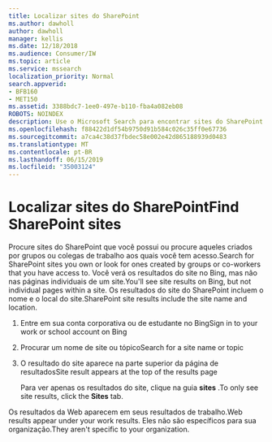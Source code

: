 ```yaml
---
title: Localizar sites do SharePoint
ms.author: dawholl
author: dawholl
manager: kellis
ms.date: 12/18/2018
ms.audience: Consumer/IW
ms.topic: article
ms.service: mssearch
localization_priority: Normal
search.appverid:
- BFB160
- MET150
ms.assetid: 3388bdc7-1ee0-497e-b110-fba4a082eb08
ROBOTS: NOINDEX
description: Use o Microsoft Search para encontrar sites do SharePoint e os detalhes que você verá
ms.openlocfilehash: f88422d1df54b9750d91b584c026c35ff0e67736
ms.sourcegitcommit: a7ca4c38d37fbdec58e002e42d865188939d0483
ms.translationtype: MT
ms.contentlocale: pt-BR
ms.lasthandoff: 06/15/2019
ms.locfileid: "35003124"
---
```

# <a name="find-sharepoint-sites"></a><span data-ttu-id="78b74-103">Localizar sites do SharePoint</span><span class="sxs-lookup"><span data-stu-id="78b74-103">Find SharePoint sites</span></span>

<span data-ttu-id="78b74-104">Procure sites do SharePoint que você possui ou procure aqueles criados por grupos ou colegas de trabalho aos quais você tem acesso.</span><span class="sxs-lookup"><span data-stu-id="78b74-104">Search for SharePoint sites you own or look for ones created by groups or co-workers that you have access to.</span></span> <span data-ttu-id="78b74-105">Você verá os resultados do site no Bing, mas não nas páginas individuais de um site.</span><span class="sxs-lookup"><span data-stu-id="78b74-105">You'll see site results on Bing, but not individual pages within a site.</span></span> <span data-ttu-id="78b74-106">Os resultados do site do SharePoint incluem o nome e o local do site.</span><span class="sxs-lookup"><span data-stu-id="78b74-106">SharePoint site results include the site name and location.</span></span>
  
1. <span data-ttu-id="78b74-107">Entre em sua conta corporativa ou de estudante no Bing</span><span class="sxs-lookup"><span data-stu-id="78b74-107">Sign in to your work or school account on Bing</span></span>
    
2. <span data-ttu-id="78b74-108">Procurar um nome de site ou tópico</span><span class="sxs-lookup"><span data-stu-id="78b74-108">Search for a site name or topic</span></span>
    
3. <span data-ttu-id="78b74-109">O resultado do site aparece na parte superior da página de resultados</span><span class="sxs-lookup"><span data-stu-id="78b74-109">Site result appears at the top of the results page</span></span>
    
    <span data-ttu-id="78b74-110">Para ver apenas os resultados do site, clique na guia **sites** .</span><span class="sxs-lookup"><span data-stu-id="78b74-110">To only see site results, click the **Sites** tab.</span></span> 
    
<span data-ttu-id="78b74-111">Os resultados da Web aparecem em seus resultados de trabalho.</span><span class="sxs-lookup"><span data-stu-id="78b74-111">Web results appear under your work results.</span></span> <span data-ttu-id="78b74-112">Eles não são específicos para sua organização.</span><span class="sxs-lookup"><span data-stu-id="78b74-112">They aren't specific to your organization.</span></span>
